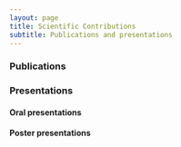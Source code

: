 ```yaml
---
layout: page
title: Scientific Contributions
subtitle: Publications and presentations
---
```


### Publications

### Presentations

#### Oral presentations

#### Poster presentations
